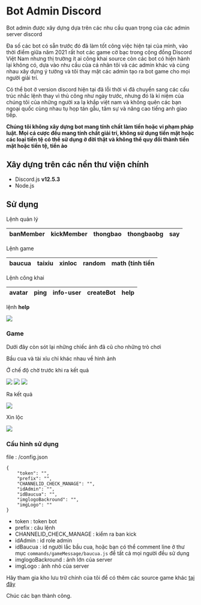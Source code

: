 # Bot Admin Discord
Bot admin được xây dựng dựa trên các nhu cầu quan trọng của các admin server discord

Đa số các bot có sẵn trước đó đã làm tốt công việc hiện tại của mình, vào thời điểm giữa năm 2021 rất hot các game cờ bạc trong cộng đồng Discord Việt Nam nhưng thị trường ít ai công khai source còn các bot có hiện hành lại không có, dựa vào nhu cầu của cá nhân tôi và các admin khác và cùng nhau xây dựng ý tưởng và tôi thay mặt các admin tạo ra bot game cho mọi người giải trí.

Có thể bot ở version discord hiện tại đã lỗi thời vì đã chuyển sang các cấu trúc nhắc lệnh thay vì thủ công như ngày trước, nhưng đó là kỉ niệm của chúng tôi của những người xa lạ khắp việt nam và không quên các bạn ngoại quốc cùng nhau tụ họp tán gẫu, tâm sự và nâng cao tiếng anh giao tiếp.

**Chúng tôi không xây dựng bot mang tính chất làm tiền hoặc vi phạm pháp luật. Mọi cá cược đều mang tính chất giải trí, không sử dụng tiền mặt hoặc các loại tiền tệ có thể sử dụng ở đời thật và không thể quy đổi thành tiền mặt hoặc tiền tệ, tiền ảo**

## Xây dựng trên các nền thư viện chính
- Discord.js **v12.5.3**
- Node.js

## Sử dụng

Lệnh quản lý

| banMember     | kickMember  | thongbao    | thongbaobg  | say         |
| ------------- |-------------|-------------|-------------|-------------|


Lệnh game

| baucua        | taixiu      | xinloc      | random      | math (tính tiền|
| ------------- |-------------|-------------|-------------|----------------|

Lệnh công khai

| avatar        | ping        | info-user   | createBot   | help        |
| ------------- |-------------|-------------|-------------|-------------|

lệnh **help**

<img src="https://i.imgur.com/5DODsRl.png">

### Game

Dưới đây còn sót lại những chiếc ảnh đã cũ cho những trò chơi

Bầu cua và tài xỉu chỉ khác nhau về hình ảnh

Ở chế độ chờ trước khi ra kết quả

<img src="https://cdn.discordapp.com/emojis/1014831508822962196.gif?size=96&quality=lossless">
<img src="https://cdn.discordapp.com/emojis/1014831508822962196.gif?size=96&quality=lossless">
<img src="https://cdn.discordapp.com/emojis/1014831508822962196.gif?size=96&quality=lossless">

Ra kết quả

<img src="https://i.imgur.com/ijGf0iX.png">

Xin lộc 

<img src="https://i.imgur.com/Eyzcr1I.png">

### Cấu hình sử dụng

file : /config.json
```
{
    "token": "",
    "prefix": "",
    "CHANNELID_CHECK_MANAGE": "",
    "idAdmin": "",
    "idBaucua": "",
    "imglogoBackround": "",
    "imgLogo": ""
}
```
* token : token bot
* prefix : câu lệnh
* CHANNELID_CHECK_MANAGE : kiểm ra ban kick
* idAdmin : id role admin 
* idBaucua : id người lắc bầu cua, hoặc bạn có thể comment line ở thư mục ```commands/gameMessage/baucua.js``` để tất cả mọi người đều sử dụng
* imglogoBackround : ảnh lớn của server
* imgLogo : ảnh nhỏ của server

Hãy tham gia kho lưu trữ chính của tôi để có thêm các source game khác [tại đây](https://discord.gg/JBt2mTPQa)

Chúc các bạn thành công.
